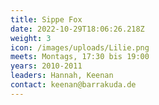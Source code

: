 ```yaml
---
title: Sippe Fox
date: 2022-10-29T18:06:26.218Z
weight: 3
icon: /images/uploads/Lilie.png
meets: Montags, 17:30 bis 19:00
years: 2010-2011
leaders: Hannah, Keenan
contact: keenan@barrakuda.de
---
```

